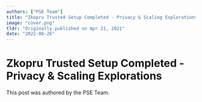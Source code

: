 ```yaml
---
authors: ["PSE Team"]
title: "Zkopru Trusted Setup Completed - Privacy & Scaling Explorations"
image: "cover.png"
tldr: "Originally published on Apr 21, 2021"
date: "2022-08-26"
---
```


# Zkopru Trusted Setup Completed - Privacy & Scaling Explorations

This post was authored by the PSE Team.
